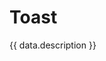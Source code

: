 <script setup>
  import Overview from './overview.md';
  import Usage from './usage.md';
  import Dev from './code.md';
  import Accessibility from './accessibility.md';
  import data from './data.json';
</script>

# Toast

{{ data.description }}

<tabs-content variant="main">
  <template #Overview>
    <overview />
  </template>
  <template #Usage>
    <usage />
  </template>
  <template #Code>
    <dev />
  </template>
  <template #Accessibility>
    <accessibility />
  </template>
</tabs-content>

<component-questions />